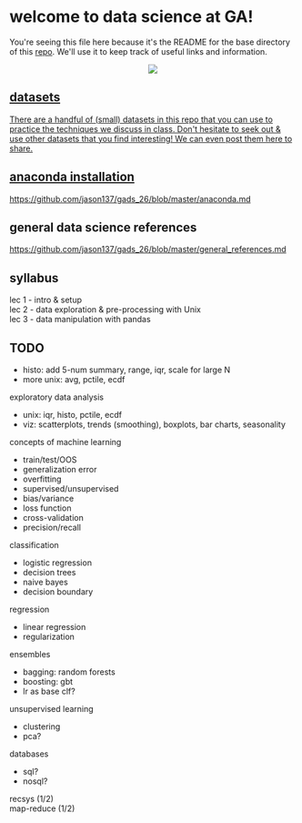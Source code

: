 # welcome to data science at GA!

You're seeing this file here because it's the README for the base directory of this
[repo](http://readwrite.com/2013/09/30/understanding-github-a-journey-for-beginners-part-1).
We'll use it to keep track of useful links and information.

<p align="center">
<a href="http://drewconway.com/zia/2013/3/26/the-data-science-venn-diagram">
<img
src="http://static1.squarespace.com/static/5150aec6e4b0e340ec52710a/t/51525c33e4b0b3e0d10f77ab/1364352052403/Data_Science_VD.png?format=200w"
style="max-width:100%;">

## datasets  
There are a handful of (small) datasets in this repo that you can use to
practice the techniques we discuss in class. Don't hesitate to seek out & use
other datasets that you find interesting! We can even post them here to share.

## anaconda installation  
https://github.com/jason137/gads_26/blob/master/anaconda.md

## general data science references  
https://github.com/jason137/gads_26/blob/master/general_references.md

## syllabus  
lec 1 - intro & setup  
lec 2 - data exploration & pre-processing with Unix  
lec 3 - data manipulation with pandas  

## TODO
- histo: add 5-num summary, range, iqr, scale for large N
- more unix: avg, pctile, ecdf

exploratory data analysis
- unix: iqr, histo, pctile, ecdf
- viz: scatterplots, trends (smoothing), boxplots, bar charts, seasonality

concepts of machine learning
- train/test/OOS
- generalization error
- overfitting
- supervised/unsupervised
- bias/variance
- loss function
- cross-validation
- precision/recall

classification
- logistic regression
- decision trees
- naive bayes
- decision boundary

regression
- linear regression
- regularization

ensembles 
- bagging: random forests
- boosting: gbt
- lr as base clf?

unsupervised learning
- clustering
- pca?

databases
- sql?
- nosql?

recsys (1/2)  
map-reduce (1/2)
